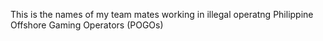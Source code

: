 This is the names of my team mates working in illegal operatng Philippine Offshore Gaming Operators (POGOs)
